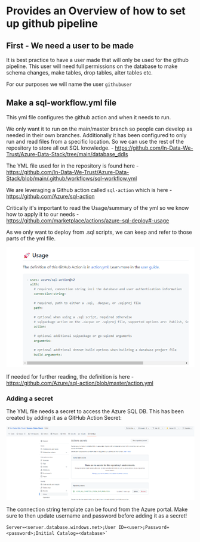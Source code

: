 # Provides an Overview of how to set up github pipeline

## First - We need a user to be made

It is best practice to have a user made that will only be used for the github pipeline. This user will need full permissions on the database to make schema changes, make tables, drop tables, alter tables etc.

For our purposes we will name the user `githubuser` 

## Make a sql-workflow.yml file

This yml file configures the github action and when it needs to run. 

We only want it to run on the main/master branch so people can develop as needed in their own branches. Additionally it has been configured to only run and read files from a specific location. So we can use the rest of the repository to store all out SQL knowledge. - https://github.com/In-Data-We-Trust/Azure-Data-Stack/tree/main/database_ddls

The YML file used for in the repository is found here - https://github.com/In-Data-We-Trust/Azure-Data-Stack/blob/main/.github/workflows/sql-workflow.yml

We are leveraging a Github action called `sql-action` which is here - https://github.com/Azure/sql-action

Critically it's important to read the Usage/summary of the yml so we know how to apply it to our needs - https://github.com/marketplace/actions/azure-sql-deploy#-usage

As we only want to deploy from .sql scripts, we can keep and refer to those parts of the yml file.

![](2022-10-06-15-47-19.png)

If needed for further reading, the definition is here - https://github.com/Azure/sql-action/blob/master/action.yml


### Adding a secret 

The YML file needs a secret to access the Azure SQL DB. This has been created by adding it as a GitHub Action Secret:

![](2022-10-06-14-27-10.png)

The connection string template can be found from the Azure portal. Make sure to then update username and password before adding it as a secret!

```
Server=<server.database.windows.net>;User ID=<user>;Password=<password>;Initial Catalog=<database>`
```

